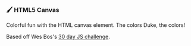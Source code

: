 ### 🖌 HTML5 Canvas

Colorful fun with the HTML canvas element. The colors Duke, the colors!

Based off Wes Bos's [30 day JS challenge](https://javascript30.com/).
